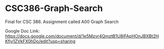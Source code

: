 # CSC386-Graph-Search

Final for CSC 386. Assignment called A00 Graph Search

Google Doc Link: https://docs.google.com/document/d/1e5Mzvr4QmztB1U8lFApHOnJBXBt2HKfjy1ZVkFX0hDo/edit?usp=sharing
